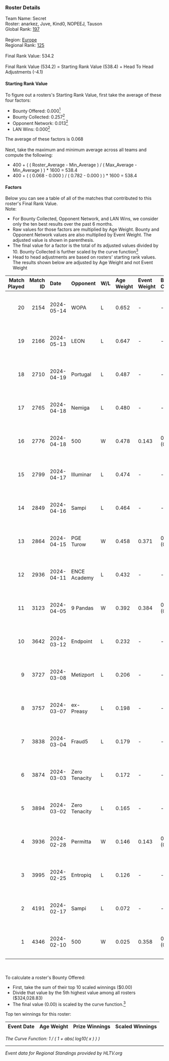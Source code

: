 ### Roster Details<br />
Team Name: Secret<br />
Roster: anarkez, Juve, Kind0, NOPEEJ, Tauson<br />
Global Rank: [197](../standings_global.md)<br />
<br />
Region: [Europe]( ../standings_europe.md)<br />
Regional Rank: [125]( ../standings_europe.md)<br />
<br />
Final Rank Value:  534.2<br />
<br />
Final Rank Value (534.2) = Starting Rank Value (538.4) + Head To Head Adjustments (-4.1)<br />

#### Starting Rank Value<br />
To figure out a rosters's Starting Rank Value, first take the average of these four factors:<br />
- Bounty Offered: 0.000[<sup>1</sup>](#table2)
- Bounty Collected: 0.257[<sup>2</sup>](#table1)
- Opponent Network: 0.013[<sup>2</sup>](#table1)
- LAN Wins: 0.000[<sup>2</sup>](#table1)

The average of these factors is 0.068<br />
<br />
Next, take the maximum and minimum average across all teams and compute the following:<br />
- 400 + ( ( Roster_Average - Min_Average ) / ( Max_Average - Min_Average ) ) * 1600 = 538.4
- 400 + ( ( 0.068 - 0.000 ) / ( 0.782 - 0.000 ) ) * 1600 = 538.4


#### Factors<br />
Below you can see a table of all of the matches that contributed to this roster's Final Rank Value.<br />
Note:<br />

- For Bounty Collected, Opponent Network, and LAN Wins, we consider only the ten best results over the past 6 months.
- Raw values for those factors are multiplied by Age Weight. Bounty and Opponent Network values are also multiplied by Event Weight. The adjusted value is shown in parenthesis.
- The final value for a factor is the total of its adjusted values divided by 10. Bounty Collected is further scaled by the curve function[<sup>3</sup>](#curveFunction)
- Head to head adjustments are based on rosters' starting rank values. The results shown below are adjusted by Age Weight and not Event Weight
<span id="table1"></span><br />


| Match Played | Match ID | Date       | Opponent      | W/L | Age Weight | Event Weight | Bounty Collected | Opponent Network | LAN Wins  | H2H Adj. | Roster                                 |
| -: | -: | :- | :- | :- | :- | :- | :- | :- | :- | -: | :- |
|           20 |     2154 | 2024-05-14 | WOPA          | L   | 0.652      | -            | -                | -                | -         |    -8.00 | anarkez, Juve, Kind0, NOPEEJ, Tauson   |
|           19 |     2166 | 2024-05-13 | LEON          | L   | 0.647      | -            | -                | -                | -         |    -6.32 | anarkez, Juve, Kind0, NOPEEJ, Tauson   |
|           18 |     2710 | 2024-04-19 | Portugal      | L   | 0.487      | -            | -                | -                | -         |    -4.91 | anarkez, Kind0, Maze, NOPEEJ, Tauson   |
|           17 |     2765 | 2024-04-18 | Nemiga        | L   | 0.480      | -            | -                | -                | -         |    -0.48 | anarkez, Kind0, Maze, NOPEEJ, Tauson   |
|           16 |     2776 | 2024-04-18 | 500           | W   | 0.478      | 0.143        | 0.001 (0.000)    | 0.097 (0.007)    | 0 (0.000) |    11.27 | anarkez, Kind0, Maze, NOPEEJ, Tauson   |
|           15 |     2799 | 2024-04-17 | Illuminar     | L   | 0.474      | -            | -                | -                | -         |    -8.09 | anarkez, Kind0, Maze, NOPEEJ, Tauson   |
|           14 |     2849 | 2024-04-16 | Sampi         | L   | 0.464      | -            | -                | -                | -         |    -1.74 | anarkez, Kind0, Maze, NOPEEJ, Tauson   |
|           13 |     2864 | 2024-04-15 | PGE Turow     | W   | 0.458      | 0.371        | 0.001 (0.000)    | 0.020 (0.003)    | 0 (0.000) |     9.34 | anarkez, Kind0, Maze, NOPEEJ, Tauson   |
|           12 |     2936 | 2024-04-11 | ENCE Academy  | L   | 0.432      | -            | -                | -                | -         |    -3.78 | anarkez, Kind0, Maze, NOPEEJ, Tauson   |
|           11 |     3123 | 2024-04-05 | 9 Pandas      | W   | 0.392      | 0.384        | 0.081 (0.012)    | 0.690 (0.104)    | 0 (0.000) |    11.54 | anarkez, Kind0, Maze, NOPEEJ, Tauson   |
|           10 |     3642 | 2024-03-12 | Endpoint      | L   | 0.232      | -            | -                | -                | -         |    -0.90 | anarkez, Kind0, Maze, NOPEEJ, Tauson   |
|            9 |     3727 | 2024-03-08 | Metizport     | L   | 0.206      | -            | -                | -                | -         |    -0.98 | anarkez, innocent, Kind0, Maze, Tauson |
|            8 |     3757 | 2024-03-07 | ex-Preasy     | L   | 0.198      | -            | -                | -                | -         |    -1.21 | anarkez, innocent, Kind0, Maze, Tauson |
|            7 |     3838 | 2024-03-04 | Fraud5        | L   | 0.179      | -            | -                | -                | -         |    -2.00 | anarkez, innocent, Kind0, Maze, Tauson |
|            6 |     3874 | 2024-03-03 | Zero Tenacity | L   | 0.172      | -            | -                | -                | -         |    -0.22 | anarkez, innocent, Kind0, Maze, Tauson |
|            5 |     3894 | 2024-03-02 | Zero Tenacity | L   | 0.165      | -            | -                | -                | -         |    -0.22 | anarkez, innocent, Kind0, Maze, Tauson |
|            4 |     3936 | 2024-02-28 | Permitta      | W   | 0.146      | 0.143        | 0.024 (0.000)    | 0.876 (0.018)    | 0 (0.000) |     4.17 | anarkez, innocent, Kind0, Maze, Tauson |
|            3 |     3995 | 2024-02-25 | Entropiq      | L   | 0.126      | -            | -                | -                | -         |    -1.93 | anarkez, innocent, Kind0, Maze, Tauson |
|            2 |     4191 | 2024-02-17 | Sampi         | L   | 0.072      | -            | -                | -                | -         |    -0.28 | anarkez, innocent, Kind0, Maze, Tauson |
|            1 |     4346 | 2024-02-10 | 500           | W   | 0.025      | 0.358        | 0.001 (0.000)    | 0.097 (0.001)    | 0 (0.000) |     0.57 | anarkez, innocent, Kind0, Maze, Tauson |

<br />
<span id="table2"></span><br />
To calculate a roster's Bounty Offered:<br />

- First, take the sum of their top 10 scaled winnings ($0.00)
- Divide that value by the 5th highest value among all rosters ($324,028.83)
- The final value (0.00) is scaled by the curve function.[<sup>3</sup>](#curveFunction)

Top ten winnings for this roster:<br />

| Event Date | Age Weight | Prize Winnings | Scaled Winnings |
| :- | -: | :- | :- |


<span id="curveFunction"></span>_The Curve Function: 1 / ( 1 + abs( log10( x ) ) )_<br />

---
_Event data for Regional Standings provided by HLTV.org_<br />
